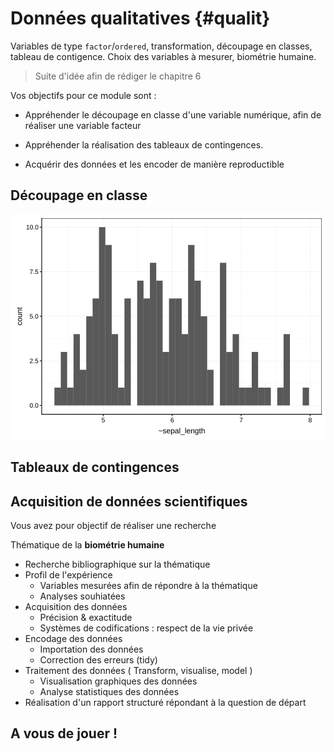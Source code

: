 # Données qualitatives {#qualit}



Variables de type `factor`/`ordered`, transformation, découpage en classes, tableau de contigence. Choix des variables à mesurer, biométrie humaine.


> Suite d'idée afin de rédiger le chapitre 6

Vos objectifs pour ce module sont :

- Appréhender le découpage en classe d'une variable numérique, afin de réaliser une variable facteur 

- Appréhender la réalisation des tableaux de contingences.

- Acquérir des données et les encoder de manière reproductible 

## Découpage en classe


<img src="06-Donnees-qualitatives_files/figure-html/unnamed-chunk-1-1.svg" width="672" />

## Tableaux de contingences














## Acquisition de données scientifiques

Vous avez pour objectif de réaliser une recherche 

Thématique de la **biométrie humaine**

- Recherche bibliographique sur la thématique
- Profil de l'expérience
    + Variables mesurées afin de répondre à la thématique 
    + Analyses souhiatées 
- Acquisition des données
    + Précision & exactitude
    + Systèmes de codifications : respect de la vie privée
- Encodage des données 
    + Importation des données
    + Correction des erreurs (tidy)
- Traitement des données ( Transform, visualise, model )
    + Visualisation graphiques des données
    + Analyse statistiques des données 
- Réalisation d'un rapport structuré répondant à la question de départ




## A vous de jouer !
